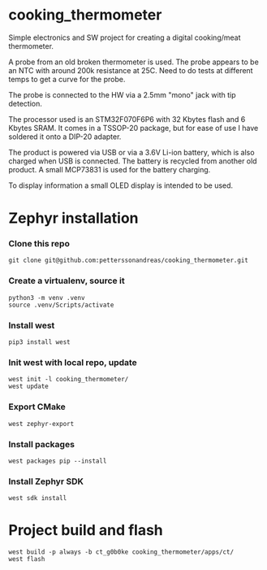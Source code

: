 # cooking_thermometer

Simple electronics and SW project for creating a digital cooking/meat thermometer.

A probe from an old broken thermometer is used. The probe appears to be an NTC with around 200k resistance at 25C. Need to do tests at different temps to get a curve for the probe.

The probe is connected to the HW via a 2.5mm "mono" jack with tip detection.

The processor used is an STM32F070F6P6 with 32 Kbytes flash and 6 Kbytes SRAM. It comes in a TSSOP-20 package, but for ease of use I have soldered it onto a DIP-20 adapter.

The product is powered via USB or via a 3.6V Li-ion battery, which is also charged when USB is connected. The battery is recycled from another old product. A small MCP73831 is used for the battery charging.

To display information a small OLED display is intended to be used.


# Zephyr installation

### Clone this repo
```
git clone git@github.com:petterssonandreas/cooking_thermometer.git
```

### Create a virtualenv, source it
```
python3 -m venv .venv
source .venv/Scripts/activate
```

### Install west
```
pip3 install west
```

### Init west with local repo, update
```
west init -l cooking_thermometer/
west update
```

### Export CMake
```
west zephyr-export
```

### Install packages
```
west packages pip --install
```

### Install Zephyr SDK
```
west sdk install
```

# Project build and flash
```
west build -p always -b ct_g0b0ke cooking_thermometer/apps/ct/
west flash
```
